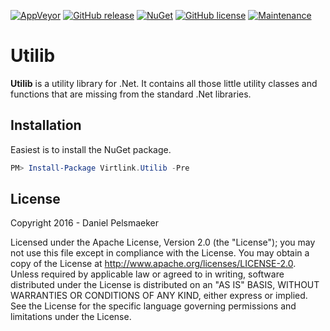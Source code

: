 [![AppVeyor](https://img.shields.io/appveyor/ci/Virtlink/utilib.svg)](https://ci.appveyor.com/project/Virtlink/utilib)
[![GitHub release](https://img.shields.io/github/release/Virtlink/utilib.svg)](https://github.com/Virtlink/utilib/releases)
[![NuGet](https://img.shields.io/nuget/v/Virtlink.Utilib.svg)](https://www.nuget.org/packages/Virtlink.Utilib/)
[![GitHub license](https://img.shields.io/github/license/Virtlink/utilib.svg)](http://www.apache.org/licenses/LICENSE-2.0)
[![Maintenance](https://img.shields.io/maintenance/yes/2016.svg)](https://github.com/Virtlink/utilib/commits/master)

# Utilib
**Utilib** is a utility library for .Net. It contains all those little utility classes and functions that are missing from the standard .Net libraries.

## Installation
Easiest is to install the NuGet package.

```PowerShell
PM> Install-Package Virtlink.Utilib -Pre
```

## License
Copyright 2016 - Daniel Pelsmaeker

Licensed under the Apache License, Version 2.0 (the "License"); you may not use this file except in compliance with the License. You may obtain a copy of the License at <http://www.apache.org/licenses/LICENSE-2.0>. Unless required by applicable law or agreed to in writing, software distributed under the License is distributed on an "AS IS" BASIS, WITHOUT WARRANTIES OR CONDITIONS OF ANY KIND, either express or implied. See the License for the specific language governing permissions and limitations under the License.
